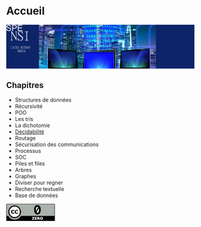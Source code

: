 # Accueil
[![alt text](docs/images/nsiBandeau.png)](https://www.lyceerotroudreux.com)
 

## Chapitres
* Structures de données
* Récursivité
* POO
* Les tris 
* La dichotomie
* [Décidabilité](docs/decidabilite.md)
* Routage
* Sécurisation des communications
* Processus
* SOC
* Piles et files
* Arbres
* Graphes
* Diviser pour regner
* Recherche textuelle
* Base de données

[![alt text](docs/images/cc.png)]( https://creativecommons.org/publicdomain/zero/1.0/deed.fr)                  